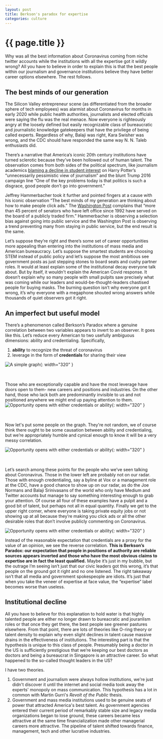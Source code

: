 ```yaml
---
layout: post
title: Berkson's paradox for expertise
categories: culture
---
```


# {{ page.title }}

Why was all the best information about Coronavirus coming from niche twitter accounts while the institutions with all the expertise got it wildly wrong? All you have to believe in order to explain this is that the best people within our journalism and governance institutions believe they have better career options elsewhere. The rest follows.

## The best minds of our generation
The Silicon Valley entrepreneur scene (as differentiated from the broader sphere of tech employees) was alarmist about Coronavirus for months in early 2020 while public health authorities, journalists and elected officials were saying the flu was the real menace. Now everyone is righteously angry at the loosely defined but easily recognizable class of bureaucratic and journalistic knowledge gatekeepers that have the privilege of being called experts. Regardless of why, Balaji was right, Kara Swisher was wrong, and the CDC should have responded the same way N. N. Taleb enthusiasts did.

There’s a narrative that America’s iconic 20th century institutions have turned sclerotic because they’ve been hollowed out of human talent. The observation comes from both sides of the political spectrum, like journalism academics [blaming a decline in student interest](https://www.baylor.edu/mediacommunications/news.php?action=story&story=59849) on Harry Potter’s “unnecessarily pessimistic view of journalism” and the blunt Trump 2016 campaign line “One of the key problems today is that politics is such a disgrace, good people don’t go into government.”


Jeffrey Hammerbacher took it further and pointed fingers at a cause with his iconic observation “The best minds of my generation are thinking about how to make people click ads.” The [Washington Post](https://www.washingtonpost.com/news/monkey-cage/wp/2015/02/01/how-and-why-retired-politicians-get-lucrative-appointments-on-corporate-boards/) complains that “more than 45 percent of senators who have left office since 1992 have served on the board of a publicly traded firm.” Hammerbacher is observing a selection bias against going into public service and the Washington Post is observing a trend preventing many from staying in public service, but the end result is the same.

Let’s suppose they’re right and there’s some set of career opportunities more appealing than entering into the institutions of mass media and American bureaucracy. Let’s suppose the smartest students are choosing STEM instead of public policy and let’s suppose the most ambitious see government posts as just stepping stones to board seats and cushy partner roles. It would at least explain some of the institutional decay everyone talk about. But by itself, it wouldn't explain the American Covid response. It doesn’t explain why so many people with small pulpits saw precisely what was coming while our leaders and would-be-thought-leaders chastised people for buying masks. The burning question isn’t why everyone got it wrong, it’s why everyone with a megaphone shouted wrong answers while thousands of quiet observers got it right.

## An imperfect but useful model
There’s a phenomenon called Berkson’s Paradox where a genuine correlation between two variables appears to invert to an observer. It goes like this. Let’s reduce every American to two usefully ambiguous dimensions: ability and credentialing. Specifically,  
1. **ability** to recognize the threat of coronavirus
2. leverage in the form of **credentials** for sharing their view

![A simple graph](/images/berksons-graph.png){: width="320" }

<br/><br/>
Those who are exceptionally capable and have the most leverage have doors open to them- new careers and positions and industries. On the other hand, those who lack both are predominantly invisible to us and not positioned anywhere we might end up paying attention to them.
![Opportunity opens with either credentials or ability](/images/berksons-doors.png){: width="320" }


<br/><br/>
Now let's put some people on the graph. They're not random, we of course think there ought to be some causation between ability and credentialing, but we’re appropriately humble and cynical enough to know it will be a very messy correlation.

![Opportunity opens with either credentials or ability](/images/berksons-correlation.png){: width="320" }


<br/><br/>
Let’s search among these points for the people who we’ve seen talking about Coronavirus. Those in the lower left are probably not on our radar. Those with enough credentialing, say a byline at Vox or a management role at the CDC, have a good chance to show up on our radar, as do the Joe Normans and Balaji Srinivasans of the world who only have Medium and Twitter accounts but manage to say something interesting enough to grab your attention. Of course all four of these examples have a pulpit and a good bit of talent, but perhaps not all in equal quantity. Finally we get to the upper right corner, where everyone is taking private equity jobs or not showing up at all because they’re making you click ads or all the other desirable roles that don’t involve publicly commenting on Coronavirus. 

![Opportunity opens with either credentials or ability](/images/berksons-zones.png){: width="320" }


Instead of the reasonable expectation that credentials are a proxy for the value of an opinion, we see the reverse correlation. **This is Berkson’s Paradox: our expectation that people in positions of authority are reliable sources appears inverted and those who have the most obvious claims to expertise are in fact the least qualified.** Maybe it’s just in my bubble, but the outrage I’m seeing isn’t just that our civic leaders got this wrong, it’s that people on the ground got it right and no one listened. The right takeaway isn’t that all media and government spokespeople are idiots. It’s just that when you take the veneer of expertise at face value, the “expertise” label becomes worse than useless.

## Institutional decline
All you have to believe for this explanation to hold water is that highly talented people are either no longer drawn to bureacratic and jouranlism roles or that once they get there, the best people see greener pastures elsewhere. From that point, there are lots of theories like O-ring theory or talent density to explain why even slight declines in talent cause massive drains in the effectiveness of institutions. The interesting part is that the hypothesis is unique to this class of people. Presumably being a doctor in the US is sufficiently prestigious that we’re keeping our best doctors as doctors and being a bureaucrat in Singapore is an attractive career. So what happened to the so-called thought leaders in the US?

I have two theories.

1. Government and journalism were always hollow institutions, we're just didn't discover it until the internet and social media took away the experts' monopoly on mass communication. This hypothesis has a lot in common with Martin Gurri's *Revolt of the Public* thesis.
2. Government and mass media institutions used to be genuine seats of power that attracted America's best talent. As government agencies entered their current period of remarkably stable size and legacy media organizations began to lose ground, these careers became less attractive at the same time financialization made other managerial careers more attractive. The pipeline of talent shifted towards finance, management, tech and other lucrative industries.

